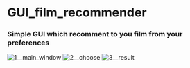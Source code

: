 # GUI_film_recommender
### Simple GUI which recomment to you film from your preferences

![1__main_window](https://user-images.githubusercontent.com/108606736/184607619-81d63137-6107-496a-bcf2-4953b0517118.jpg)
![2__choose](https://user-images.githubusercontent.com/108606736/184607624-77d08a89-076b-4262-8d03-4fbc5fe7e52a.jpg)
![3__result](https://user-images.githubusercontent.com/108606736/184607627-c35e02d0-98f5-4b97-a9b7-213e51bc5763.jpg)
